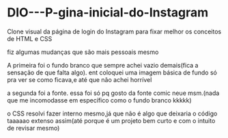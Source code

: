 # DIO---P-gina-inicial-do-Instagram
Clone visual da página de login do Instagram para fixar melhor os conceitos de HTML e CSS

fiz algumas mudanças que são mais pessoais mesmo

A primeira foi o fundo branco que sempre achei vazio demais(fica a sensação de que falta algo). 
ent coloquei uma imagem básica de fundo só pra ver se como ficava,e até que não achei horrível

a segunda foi a fonte. essa foi só pq gosto da fonte comic neue msm.(nada que me incomodasse em específico como o fundo branco kkkkk)

o CSS resolvi fazer interno mesmo,já que não é algo que deixaria o código taaaaao extenso assim(até porque é um projeto bem curto e com o intuito de revisar mesmo)


